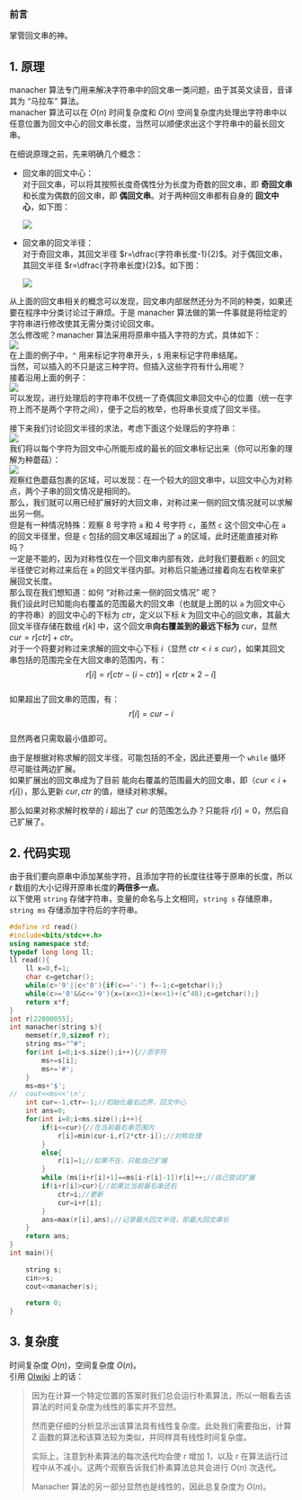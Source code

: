 ### 前言  
掌管回文串的神。   
## 1. 原理  
manacher 算法专门用来解决字符串中的回文串一类问题，由于其英文读音，音译其为 “马拉车” 算法。  
manacher 算法可以在 $O(n)$ 时间复杂度和 $O(n)$ 空间复杂度内处理出字符串中以任意位置为回文中心的回文串长度，当然可以顺便求出这个字符串中的最长回文串。  

在细说原理之前，先来明确几个概念：  
- 回文串的回文中心：  
  对于回文串，可以将其按照长度奇偶性分为长度为奇数的回文串，即 **奇回文串** 和长度为偶数的回文串，即 **偶回文串**。对于两种回文串都有自身的 **回文中心**，如下图：

  ![](https://cdn.luogu.com.cn/upload/image_hosting/mczr1mu3.png)

- 回文串的回文半径：  
    对于奇回文串，其回文半径 $r=\dfrac{字符串长度-1}{2}$。对于偶回文串，其回文半径 $r=\dfrac{字符串长度}{2}$。如下图：

  ![](https://cdn.luogu.com.cn/upload/image_hosting/se7ggkms.png)

从上面的回文串相关的概念可以发现，回文串内部居然还分为不同的种类，如果还要在程序中分类讨论过于麻烦。于是 manacher 算法做的第一件事就是将给定的字符串进行修改使其无需分类讨论回文串。  
怎么修改呢？manacher 算法采用将原串中插入字符的方式，具体如下：  
![](https://cdn.luogu.com.cn/upload/image_hosting/hy36kevq.png)  
在上面的例子中，`^` 用来标记字符串开头，`$` 用来标记字符串结尾。  
当然，可以插入的不只是这三种字符。但插入这些字符有什么用呢？  
接着沿用上面的例子：  
![](https://cdn.luogu.com.cn/upload/image_hosting/0zaq9nhm.png)  
可以发现，进行处理后的字符串不仅统一了奇偶回文串回文中心的位置（统一在字符上而不是两个字符之间），便于之后的枚举，也将串长变成了回文半径。  

接下来我们讨论回文半径的求法，考虑下面这个处理后的字符串：  
![](https://cdn.luogu.com.cn/upload/image_hosting/vkc2rtbp.png)  
我们将以每个字符为回文中心所能形成的最长的回文串标记出来（你可以形象的理解为种蘑菇）：   
![](https://cdn.luogu.com.cn/upload/image_hosting/aue9e5ke.png)  
观察红色蘑菇包裹的区域，可以发现：在一个较大的回文串中，以回文中心为对称点，两个子串的回文情况是相同的。  
那么，我们就可以用已经扩展好的大回文串，对称过来一侧的回文情况就可以求解出另一侧。  
但是有一种情况特殊：观察 $8$ 号字符 $\texttt{a}$ 和 $4$ 号字符 $\texttt{c}$，虽然 $\texttt{c}$ 这个回文中心在 $\texttt{a}$ 的回文半径里，但是 $\texttt{c}$ 包括的回文串区域超出了 $\texttt{a}$ 的区域，此时还能直接对称吗？  
一定是不能的，因为对称性仅在一个回文串内部有效，此时我们要截断 $\texttt{c}$ 的回文半径使它对称过来后在 $\texttt{a}$ 的回文半径内部。对称后只能通过接着向左右枚举来扩展回文长度。  
那么现在我们想知道：如何 “对称过来一侧的回文情况” 呢？  
我们设此时已知能向右覆盖的范围最大的回文串（也就是上图的以 $\texttt{a}$ 为回文中心的字符串）的回文中心的下标为 $ctr$，定义以下标 $k$ 为回文中心的回文串，其最大回文半径存储在数组 $r[k]$ 中，这个回文串**向右覆盖到的最远下标为** $cur$，显然 $cur=r[ctr]+ctr$。  
对于一个将要对称过来求解的回文中心下标 $i$（显然 $ctr<i \le cur$），如果其回文串包括的范围完全在大回文串的范围内，有：  
$$r[i]=r[ctr-(i-ctr)]=r[ctr\times 2 -i]$$  
如果超出了回文串的范围，有：  
$$r[i]=cur-i$$  
显然两者只需取最小值即可。  

由于是根据对称求解的回文半径，可能包括的不全，因此还要用一个 `while` 循环尽可能往两边扩展。  
如果扩展出的回文串成为了目前 能向右覆盖的范围最大的回文串，即（$cur<i+r[i]$），那么更新 $cur,ctr$ 的值，继续对称求解。  

那么如果对称求解时枚举的 $i$ 超出了 $cur$ 的范围怎么办？只能将 $r[i]=0$，然后自己扩展了。  

## 2. 代码实现  
由于我们要向原串中添加某些字符，且添加字符的长度往往等于原串的长度，所以 $r$ 数组的大小记得开原串长度的**两倍多一点**。  
以下使用 `string` 存储字符串，变量的命名与上文相同，`string s` 存储原串，`string ms` 存储添加字符后的字符串。  
```cpp
#define rd read()
#include<bits/stdc++.h>
using namespace std;
typedef long long ll;
ll read(){
	ll x=0,f=1;
	char c=getchar();
	while(c>'9'||c<'0'){if(c=='-') f=-1;c=getchar();}
	while(c>='0'&&c<='9'){x=(x<<3)+(x<<1)+(c^48);c=getchar();}
	return x*f;
}
int r[22000055];
int manacher(string s){
	memset(r,0,sizeof r);
	string ms="^#";
	for(int i=0;i<s.size();i++){//添字符
		ms+=s[i];
		ms+='#';
	}
	ms=ms+'$';
//	cout<<ms<<'\n';
	int cur=-1,ctr=-1;//初始化最右边界，回文中心
	int ans=0;
	for(int i=0;i<ms.size();i++){
		if(i<=cur){//在当前最右串范围内
			r[i]=min(cur-i,r[2*ctr-i]);//对称处理
		}
		else{
			r[i]=1;//如果不在，只能自己扩展
		}
		while (ms[i+r[i]+1]==ms[i-r[i]-1])r[i]++;//自己尝试扩展
		if(i+r[i]>cur){//如果比当前最右串还右
			ctr=i;//更新
			cur=i+r[i];
		}
		ans=max(r[i],ans);//记录最大回文半径，即最大回文串长
	}
	return ans;
}
int main(){
	
	string s;
	cin>>s; 
	cout<<manacher(s);
	
	return 0;
}
```
## 3. 复杂度  
时间复杂度 $O(n)$，空间复杂度 $O(n)$。  
引用 [OIwiki](https://oiwiki.org/string/manacher/#manacher-%E7%AE%97%E6%B3%95%E7%9A%84%E5%A4%8D%E6%9D%82%E5%BA%A6) 上的话：  
>因为在计算一个特定位置的答案时我们总会运行朴素算法，所以一眼看去该算法的时间复杂度为线性的事实并不显然。
>
>然而更仔细的分析显示出该算法具有线性复杂度。此处我们需要指出，计算 Z 函数的算法和该算法较为类似，并同样具有线性时间复杂度。
>
>实际上，注意到朴素算法的每次迭代均会使 r 增加 1，以及 r 在算法运行过程中从不减小。这两个观察告诉我们朴素算法总共会进行 $O(n)$ 次迭代。
>
>Manacher 算法的另一部分显然也是线性的，因此总复杂度为 $O(n)$。